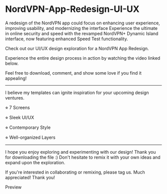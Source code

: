 # NordVPN-App-Redesign-UI-UX
A redesign of the NordVPN app could focus on enhancing user experience, improving usability, and modernizing the interface
Experience the ultimate in online security and speed with the revamped NordVPN+ Dynamic Island interface, now featuring enhanced Speed Test functionality.

Check out our UI/UX design exploration for a NordVPN App Redesign.







Experience the entire design process in action by watching the video linked below.







Feel free to download, comment, and show some love if you find it appealing!







------







I believe my templates can ignite inspiration for your upcoming design ventures.







⭐︎ 7 Screens

⭐︎ Sleek UI/UX

⭐︎ Contemporary Style

⭐︎ Well-organized Layers







------







I hope you enjoy exploring and experimenting with our design! Thank you for downloading the file :) Don't hesitate to remix it with your own ideas and expand upon the exploration.







If you're interested in collaborating or remixing, please tag us. Much appreciated! Thank you!

Preview
